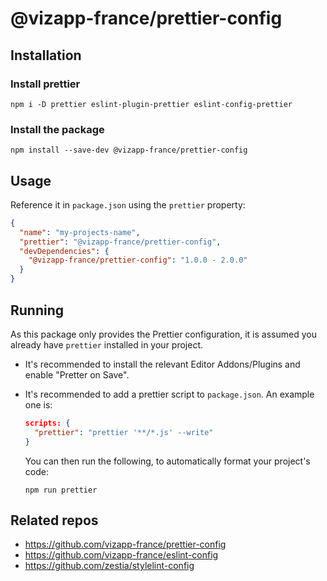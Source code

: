 # @vizapp-france/prettier-config

## Installation

### Install prettier

```
npm i -D prettier eslint-plugin-prettier eslint-config-prettier
```

### Install the package

```
npm install --save-dev @vizapp-france/prettier-config
```

## Usage

Reference it in `package.json` using the `prettier` property:

```json
{
  "name": "my-projects-name",
  "prettier": "@vizapp-france/prettier-config",
  "devDependencies": {
    "@vizapp-france/prettier-config": "1.0.0 - 2.0.0"
  }
}
```

## Running

As this package only provides the Prettier configuration, it is assumed you
already have `prettier` installed in your project.

- It's recommended to install the relevant Editor Addons/Plugins and enable
  "Pretter on Save".

- It's recommended to add a prettier script to `package.json`. An example one
  is:

  ```json
  scripts: {
    "prettier": "prettier '**/*.js' --write"
  }
  ```

  You can then run the following, to automatically format your project's code:

  ```
  npm run prettier
  ```

## Related repos

- https://github.com/vizapp-france/prettier-config
- https://github.com/vizapp-france/eslint-config
- https://github.com/zestia/stylelint-config
